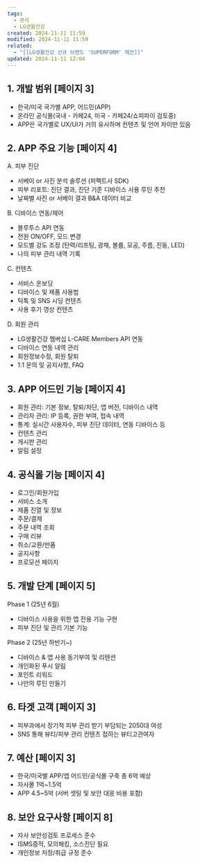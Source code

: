 ```yaml
---
tags:
  - 분석
  - LG생활건강
created: 2024-11-11 11:59
modified: 2024-11-11 11:59
related:
  - "[[LG생활건강 신규 브랜드 'SUPERFORM' 제안]]"
updated: 2024-11-11 12:04
---
```

## 1. 개발 범위 [페이지 3]
- 한국/미국 국가별 APP, 어드민(APP)
- 온라인 공식몰(국내 - 카페24, 미국 - 카페24/쇼피파이 검토중)
- APP은 국가별로 UX/UI가 거의 유사하며 컨텐츠 및 언어 차이만 있음

## 2. APP 주요 기능 [페이지 4]
A. 피부 진단
   - 서베이 or 사진 분석 솔루션 (퍼펙트사 SDK)
   - 피부 리포트: 진단 결과, 진단 기준 디바이스 사용 루틴 추천
   - 날짜별 사진 or 서베이 결과 B&A 데이터 비교

B. 디바이스 연동/제어
   - 블루투스 API 연동
   - 전원 ON/OFF, 모드 변경
   - 모드별 강도 조정 (탄력/리프팅, 광채, 볼륨, 모공, 주름, 진동, LED)
   - 나의 피부 관리 내역 기록

C. 컨텐츠
   - 서비스 온보딩
   - 디바이스 및 제품 사용법
   - 틱톡 및 SNS 시딩 컨텐츠
   - 사용 후기 영상 컨텐츠

D. 회원 관리
   - LG생활건강 멤버십 L-CARE Members API 연동
   - 디바이스 연동 내역 관리
   - 회원정보수정, 회원 탈퇴
   - 1:1 문의 및 공지사항, FAQ

## 3. APP 어드민 기능 [페이지 4]
- 회원 관리: 기본 정보, 탈퇴/차단, 앱 버전, 디바이스 내역
- 관리자 관리: IP 등록, 권한 부여, 접속 내역
- 통계: 실시간 사용자수, 피부 진단 데이터, 연동 디바이스 등
- 컨텐츠 관리
- 게시판 관리
- 알림 설정

## 4. 공식몰 기능 [페이지 4]
- 로그인/회원가입
- 서비스 소개
- 제품 진열 및 정보
- 주문/결제
- 주문 내역 조회
- 구매 리뷰
- 취소/교환/반품
- 공지사항
- 프로모션 페이지

## 5. 개발 단계 [페이지 5]
Phase 1 (25년 6월)
- 디바이스 사용을 위한 앱 전용 기능 구현
- 피부 진단 및 관리 기본 기능

Phase 2 (25년 하반기~)
- 디바이스 & 앱 사용 동기부여 및 리텐션
- 개인화된 푸시 알림
- 포인트 리워드
- 나만의 루틴 만들기

## 6. 타겟 고객 [페이지 3]
- 피부과에서 장기적 피부 관리 받기 부담되는 2050대 여성
- SNS 통해 뷰티/피부 관리 컨텐츠 접하는 뷰티고관여자

## 7. 예산 [페이지 3]
- 한국/미국별 APP/앱 어드민/공식몰 구축 총 6억 예상
- 자사몰 1억~1.5억
- APP 4.5~5억 (서버 셋팅 및 보안 대응 비용 포함)

## 8. 보안 요구사항 [페이지 8]
- 자사 보안성검토 프로세스 준수
- ISMS증적, 모의해킹, 소스진단 필요
- 개인정보 저장/취급 규정 준수

